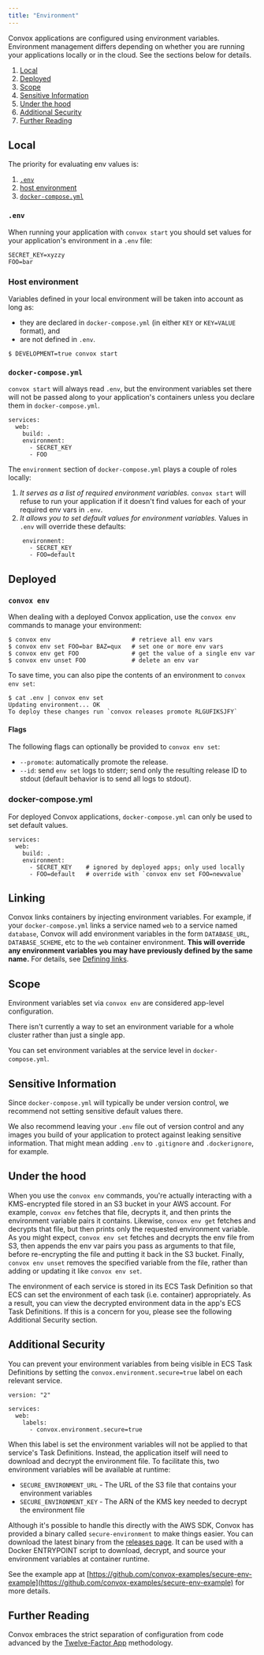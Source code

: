 ```yaml
---
title: "Environment"
---
```


Convox applications are configured using environment variables. Environment management differs depending on whether you are running your applications locally or in the cloud. See the sections below for details.

1. [Local](#local)
1. [Deployed](#deployed)
1. [Scope](#scope)
1. [Sensitive Information](#sensitive-information)
1. [Under the hood](#under-the-hood)
1. [Additional Security](#additional-security)
1. [Further Reading](#further-reading)

## Local

<div class="block-callout block-show-callout type-info" markdown="1">
The priority for evaluating env values is:

1. [`.env`](/gen1/environment#env)
2. [host environment](/gen1/environment#host-environment)
3. [`docker-compose.yml`](/gen1/environment#docker-compose.yml)
</div>

### `.env`

When running your application with `convox start` you should set values for your application's environment in a `.env` file:

```
SECRET_KEY=xyzzy
FOO=bar
```

### Host environment

Variables defined in your local environment will be taken into account as long as:

- they are declared in `docker-compose.yml` (in either `KEY` or `KEY=VALUE` format), and
- are not defined in `.env`.

```
$ DEVELOPMENT=true convox start
```

### `docker-compose.yml`

`convox start` will always read `.env`, but the environment variables set there will not be passed along to your application's containers unless you declare them in `docker-compose.yml`.

```
services:
  web:
    build: .
    environment:
      - SECRET_KEY
      - FOO
```

The `environment` section of `docker-compose.yml` plays a couple of roles locally:

1. _It serves as a list of required environment variables._ `convox start` will refuse to run your application if it doesn't find values for each of your required env vars in `.env`.
1. _It allows you to set default values for environment variables._ Values in `.env` will override these defaults:

```
    environment:
      - SECRET_KEY
      - FOO=default
```

## Deployed

### `convox env`

When dealing with a deployed Convox application, use the `convox env` commands to manage your environment:

```
$ convox env                       # retrieve all env vars
$ convox env set FOO=bar BAZ=qux   # set one or more env vars
$ convox env get FOO               # get the value of a single env var
$ convox env unset FOO             # delete an env var
```

To save time, you can also pipe the contents of an environment to `convox env set`:

```
$ cat .env | convox env set
Updating environment... OK
To deploy these changes run `convox releases promote RLGUFIKSJFY`
```

#### Flags

The following flags can optionally be provided to `convox env set`:

* `--promote`: automatically promote the release.
* `--id`: send `env set` logs to stderr; send only the resulting release ID to stdout (default behavior is to send all logs to stdout).

### docker-compose.yml

For deployed Convox applications, `docker-compose.yml` can only be used to set default values.

```
services:
  web:
    build: .
    environment:
      - SECRET_KEY    # ignored by deployed apps; only used locally
      - FOO=default   # override with `convox env set FOO=newvalue`
```

## Linking

Convox links containers by injecting environment variables. For example, if your `docker-compose.yml` links a service named `web` to a service named `database`, Convox will add environment variables in the form `DATABASE_URL`, `DATABASE_SCHEME`, etc to the `web` container environment. **This will override any environment variables you may have previously defined by the same name.** For details, see [Defining links](/gen1/linking#defining-links).

## Scope

Environment variables set via `convox env` are considered app-level configuration.

There isn't currently a way to set an environment variable for a whole cluster rather than just a single app.

You can set environment variables at the service level in `docker-compose.yml`.

## Sensitive Information

Since `docker-compose.yml` will typically be under version control, we recommend not setting sensitive default values there.

We also recommend leaving your `.env` file out of version control and any images you build of your application to protect against leaking sensitive information. That might mean adding `.env` to `.gitignore` and `.dockerignore`, for example.

## Under the hood

When you use the `convox env` commands, you're actually interacting with a KMS-encrypted file stored in an S3 bucket in your AWS account. For example, `convox env` fetches that file, decrypts it, and then prints the environment variable pairs it contains. Likewise, `convox env get` fetches and decrypts that file, but then prints only the requested environment variable. As you might expect, `convox env set` fetches and decrypts the env file from S3, then appends the env var pairs you pass as arguments to that file, before re-encrypting the file and putting it back in the S3 bucket. Finally, `convox env unset` removes the specified variable from the file, rather than adding or updating it like `convox env set`.

The environment of each service is stored in its ECS Task Definition so that ECS can set the environment of each task (i.e. container) appropriately. As a result, you can view the decrypted environment data in the app's ECS Task Definitions. If this is a concern for you, please see the following Additional Security section.

## Additional Security

You can prevent your environment variables from being visible in ECS Task Definitions by setting the `convox.environment.secure=true` label on each relevant service.

    version: "2"

    services:
      web:
        labels:
          - convox.environment.secure=true

When this label is set the environment variables will not be applied to that service's Task Definitions. Instead, the application itself will need to download and decrypt the environment file. To facilitate this, two environment variables will be available at runtime:

- `SECURE_ENVIRONMENT_URL` - The URL of the S3 file that contains your environment variables
- `SECURE_ENVIRONMENT_KEY` - The ARN of the KMS key needed to decrypt the environment file

Although it's possible to handle this directly with the AWS SDK, Convox has provided a binary called `secure-environment` to make things easier. You can download the latest binary from the [releases page](https://github.com/convox/secure-environment/releases). It can be used with a Docker ENTRYPOINT script to download, decrypt, and source your environment variables at container runtime.

See the example app at [https://github.com/convox-examples/secure-env-example](https://github.com/convox-examples/secure-env-example) for more details.

## Further Reading

Convox embraces the strict separation of configuration from code advanced by the [Twelve-Factor App](http://12factor.net/config) methodology.

